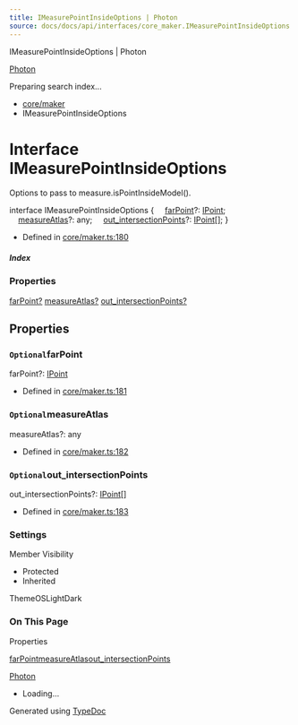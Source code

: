```yaml
---
title: IMeasurePointInsideOptions | Photon
source: docs/docs/api/interfaces/core_maker.IMeasurePointInsideOptions.html
---
```


IMeasurePointInsideOptions | Photon

[Photon](../index.html)




Preparing search index...

* [core/maker](../modules/core_maker.html)
* IMeasurePointInsideOptions

# Interface IMeasurePointInsideOptions

Options to pass to measure.isPointInsideModel().

interface IMeasurePointInsideOptions {
    [farPoint](#farpoint)?: [IPoint](core_schema.IPoint.html);
    [measureAtlas](#measureatlas)?: any;
    [out\_intersectionPoints](#out_intersectionpoints)?: [IPoint](core_schema.IPoint.html)[];
}

* Defined in [core/maker.ts:180](https://github.com/mwhite454/photon/blob/main/packages/photon/src/core/maker.ts#L180)

##### Index

### Properties

[farPoint?](#farpoint)
[measureAtlas?](#measureatlas)
[out\_intersectionPoints?](#out_intersectionpoints)

## Properties

### `Optional`farPoint

farPoint?: [IPoint](core_schema.IPoint.html)

* Defined in [core/maker.ts:181](https://github.com/mwhite454/photon/blob/main/packages/photon/src/core/maker.ts#L181)

### `Optional`measureAtlas

measureAtlas?: any

* Defined in [core/maker.ts:182](https://github.com/mwhite454/photon/blob/main/packages/photon/src/core/maker.ts#L182)

### `Optional`out\_intersectionPoints

out\_intersectionPoints?: [IPoint](core_schema.IPoint.html)[]

* Defined in [core/maker.ts:183](https://github.com/mwhite454/photon/blob/main/packages/photon/src/core/maker.ts#L183)

### Settings

Member Visibility

* Protected
* Inherited

ThemeOSLightDark

### On This Page

Properties

[farPoint](#farpoint)[measureAtlas](#measureatlas)[out\_intersectionPoints](#out_intersectionpoints)

[Photon](../index.html)

* Loading...

Generated using [TypeDoc](https://typedoc.org/)

